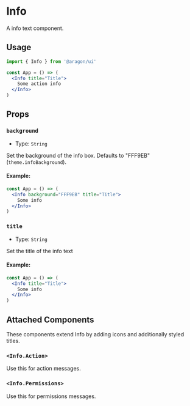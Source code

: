 # Info

A info text component.

## Usage

```jsx
import { Info } from '@aragon/ui'

const App = () => (
  <Info title="Title">
    Some action info
  </Info>
)
```

## Props

### `background`

- Type: `String`

Set the background of the info box. Defaults to "FFF9EB" (`theme.infoBackground`).

#### Example:

```jsx
const App = () => (
  <Info background="FFF9EB" title="Title">
    Some info
  </Info>
)

```

### `title`

- Type: `String`

Set the title of the info text

#### Example:

```jsx
const App = () => (
  <Info title="Title">
    Some info
  </Info>
)
```

## Attached Components

These components extend Info by adding icons and additionally styled titles.

### `<Info.Action>`

Use this for action messages.

### `<Info.Permissions>`

Use this for permissions messages.
